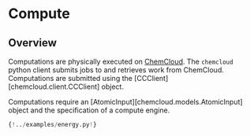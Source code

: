 # Compute

## Overview

Computations are physically executed on [ChemCloud](https://chemcloud.mtzlab.com). The `chemcloud` python client submits jobs to and retrieves work from ChemCloud. Computations are submitted using the [CCClient][chemcloud.client.CCClient] object.

Computations require an [AtomicInput][chemcloud.models.AtomicInput] object and the specification of a compute engine.

```python
{!../examples/energy.py!}
```
